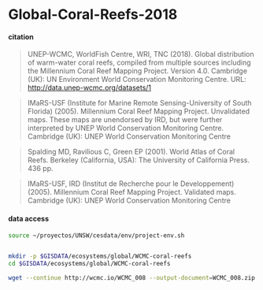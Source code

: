 # Global-Coral-Reefs-2018

#### citation

> UNEP-WCMC, WorldFish Centre, WRI, TNC (2018). Global distribution of warm-water coral reefs, compiled from multiple sources including the Millennium Coral Reef Mapping Project. Version 4.0. Cambridge (UK): UN Environment World Conservation Monitoring Centre. URL: http://data.unep-wcmc.org/datasets/1

> IMaRS-USF (Institute for Marine Remote Sensing-University of South Florida) (2005). Millennium Coral Reef Mapping Project. Unvalidated maps. These maps are unendorsed by IRD, but were further interpreted by UNEP World Conservation Monitoring Centre. Cambridge (UK): UNEP World Conservation Monitoring Centre

> Spalding MD, Ravilious C, Green EP (2001). World Atlas of Coral Reefs. Berkeley (California, USA): The University of California Press. 436 pp.

> IMaRS-USF, IRD (Institut de Recherche pour le Developpement) (2005). Millennium Coral Reef Mapping Project. Validated maps. Cambridge (UK): UNEP World Conservation Monitoring Centre

#### data access
```sh
source ~/proyectos/UNSW/cesdata/env/project-env.sh


mkdir -p $GISDATA/ecosystems/global/WCMC-coral-reefs
cd $GISDATA/ecosystems/global/WCMC-coral-reefs

wget --continue http://wcmc.io/WCMC_008 --output-document=WCMC_008.zip

```
